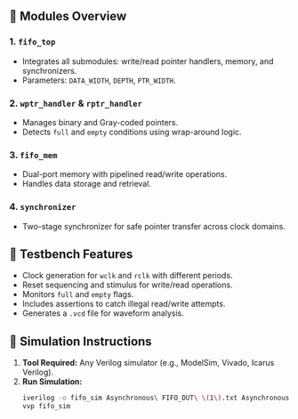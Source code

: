 
## 🧩 Modules Overview

### 1. `fifo_top`
- Integrates all submodules: write/read pointer handlers, memory, and synchronizers.
- Parameters: `DATA_WIDTH`, `DEPTH`, `PTR_WIDTH`.

### 2. `wptr_handler` & `rptr_handler`
- Manages binary and Gray-coded pointers.
- Detects `full` and `empty` conditions using wrap-around logic.

### 3. `fifo_mem`
- Dual-port memory with pipelined read/write operations.
- Handles data storage and retrieval.

### 4. `synchronizer`
- Two-stage synchronizer for safe pointer transfer across clock domains.

## 🧪 Testbench Features

- Clock generation for `wclk` and `rclk` with different periods.
- Reset sequencing and stimulus for write/read operations.
- Monitors `full` and `empty` flags.
- Includes assertions to catch illegal read/write attempts.
- Generates a `.vcd` file for waveform analysis.

## 🚀 Simulation Instructions

1. **Tool Required:** Any Verilog simulator (e.g., ModelSim, Vivado, Icarus Verilog).
2. **Run Simulation:**
   ```bash
   iverilog -o fifo_sim Asynchronous\ FIFO_DUT\ \(1\).txt Asynchronous\ FIFO_TB\ \(1\).txt
   vvp fifo_sim
